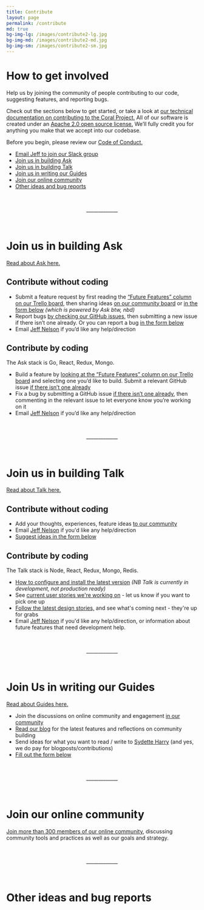 ```yaml
---
title: Contribute
layout: page
permalink: /contribute
md: true
bg-img-lg: /images/contribute2-lg.jpg
bg-img-md: /images/contribute2-md.jpg
bg-img-sm: /images/contribute2-sm.jpg
---
```


# How to get involved

Help us by joining the community of people contributing to our code, suggesting features, and reporting bugs.

Check out the sections below to get started, or take a look at [our technical documentation on contributing to the Coral Project.](https://docs.coralproject.net/) All of our software is created under an [Apache 2.0 open source license.](http://www.apache.org/licenses/LICENSE-2.0) We’ll fully credit you for anything you make that we accept into our codebase.

Before you begin, please review our [Code of Conduct.](code-of-conduct.html)

* [Email Jeff to join our Slack group](mailto:jeff@mozillafoundation.org)
* [Join us in building Ask](#help-us-improve-ask)
* [Join us in building Talk](#help-us-improve-talk)
* [Join us in writing our Guides](#help-us-improve-guides)
* [Join our online community](#our-online-community)
* [Other ideas and bug reports](#other-ideas-and-bug-reports)


&nbsp;
&nbsp;
<p align="center">_____________</p>
&nbsp;
&nbsp;

# **Join us in building Ask**

[Read about Ask here.](/products/ask.html)

## Contribute without coding

* Submit a feature request by first reading the [“Future Features” column on our Trello board](http://trello.com/b/hAtt6ujX/ask), then sharing ideas [on our community board](https://community.coralproject.net/c/the-coral-project/product-trust) or [in the form below](#other-ideas-and-bug-reports) *(which is powered by Ask btw, nbd)*
* Report bugs [by checking our GitHub issues](https://github.com/coralproject/ask/issues), then submitting a new issue if there isn’t one already. Or you can report a bug [in the form below](#other-ideas-and-bug-reports)
* Email [Jeff Nelson](mailto:jeff@mozillafoundation.org) if you’d like any help/direction

## Contribute by coding

The Ask stack is Go, React, Redux, Mongo. 

* Build a feature by [looking at the “Future Features” column on our Trello board](http://trello.com/b/hAtt6ujX/ask) and selecting one you’d like to build. Submit a relevant GitHub issue [if there isn’t one already](https://github.com/coralproject/ask/issues)
* Fix a bug by submitting a GitHub issue [if there isn’t one already](https://github.com/coralproject/ask/issues), then commenting in the relevant issue to let everyone know you’re working on it
* Email [Jeff Nelson](mailto:jeff@mozillafoundation.org) if you’d like any help/direction

&nbsp;
&nbsp;
<p align="center">_____________</p>
&nbsp;
&nbsp;


# **Join us in building Talk**

[Read about Talk here.](/products/talk.html)

## Contribute without coding

* Add your thoughts, experiences, feature ideas [to our community](https://community.coralproject.net/c/the-coral-project/product-talk)
* Email [Jeff Nelson](mailto:jeff@mozillafoundation.org) if you'd like any help/direction
* [Suggest ideas in the form below](#other-ideas-and-bug-reports)

## Contribute by coding

The Talk stack is Node, React, Redux, Mongo, Redis.

* [How to configure and install the latest version](https://github.com/coralproject/talk) _(NB Talk is currently in development, not production ready)_
* See [current user stories we're working on](https://www.pivotaltracker.com/n/projects/1863625) - let us know if you want to pick one up
* [Follow the latest design stories,](https://trello.com/b/ILND751a/talk) and see what's coming next - they're up for grabs
* Email [Jeff Nelson](mailto:jeff@mozillafoundation.org) if you'd like any help/direction, or information about future features that need development help.



&nbsp;
&nbsp;
<p align="center">_____________</p>
&nbsp;
&nbsp;


# **Join Us in writing our Guides**

[Read about Guides here.](/products/guides.html)

* Join the discussions on online community and engagement [in our community](https://community.coralproject.net)
* [Read our blog](https://blog.coralproject.net) for the latest features and reflections on community building
* Send ideas for what you want to read / write to [Sydette Harry](mailto:sydette@mozillafoundation.org) (and yes, we do pay for blogposts/contributions)
* [Fill out the form below](#other-ideas-and-bug-reports)

&nbsp;
&nbsp;
<p align="center">_____________</p>
&nbsp;
&nbsp;


# **Join our online community**

[Join more than 300 members of our online community](https://community.coralproject.net), discussing community tools and practices as well as our goals and strategy.


&nbsp;
&nbsp;
<p align="center">_____________</p>
&nbsp;
&nbsp;

# **Other ideas and bug reports**
<div id="ask-form"></div><script src="https://s3.amazonaws.com/coral-internal/57c5e461491c7e0007359e6b.js"></script>
